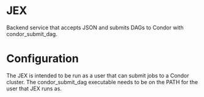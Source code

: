 # JEX

Backend service that accepts JSON and submits DAGs to Condor with condor_submit_dag.

# Configuration

The JEX is intended to be run as a user that can submit jobs to a Condor cluster. The condor_submit_dag executable needs to be on the PATH for the user that JEX runs as.
